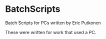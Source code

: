 # BatchScripts
Batch Scripts for PCs written by Eric Putkonen

These were written for work that used a PC.




